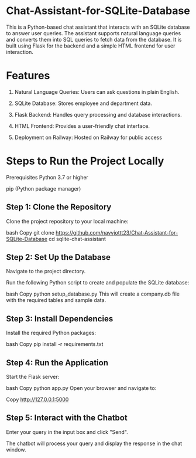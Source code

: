 # Chat-Assistant-for-SQLite-Database
This is a Python-based chat assistant that interacts with an SQLite database to answer user queries. The assistant supports natural language queries and converts them into SQL queries to fetch data from the database. It is built using Flask for the backend and a simple HTML frontend for user interaction.
# Features
1. Natural Language Queries: Users can ask questions in plain English.

2. SQLite Database: Stores employee and department data.

3. Flask Backend: Handles query processing and database interactions.

4. HTML Frontend: Provides a user-friendly chat interface.

5. Deployment on Railway: Hosted on Railway for public access

# Steps to Run the Project Locally
Prerequisites
Python 3.7 or higher

pip (Python package manager)

## Step 1: Clone the Repository
Clone the project repository to your local machine:

bash
Copy
git clone https://github.com/navvjottt23/Chat-Assistant-for-SQLite-Database
cd sqlite-chat-assistant

## Step 2: Set Up the Database
Navigate to the project directory.

Run the following Python script to create and populate the SQLite database:

bash
Copy
python setup_database.py
This will create a company.db file with the required tables and sample data.

## Step 3: Install Dependencies
Install the required Python packages:

bash
Copy
pip install -r requirements.txt

## Step 4: Run the Application
Start the Flask server:

bash
Copy
python app.py
Open your browser and navigate to:

Copy
http://127.0.0.1:5000

## Step 5: Interact with the Chatbot
Enter your query in the input box and click "Send".

The chatbot will process your query and display the response in the chat window.
